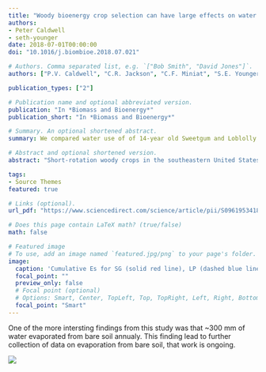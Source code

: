 ```yaml
---
title: "Woody bioenergy crop selection can have large effects on water yield: A southeastern United States case study"
authors:
- Peter Caldwell
- seth-younger
date: 2018-07-01T00:00:00
doi: "10.1016/j.biombioe.2018.07.021"

# Authors. Comma separated list, e.g. `["Bob Smith", "David Jones"]`.
authors: ["P.V. Caldwell", "C.R. Jackson", "C.F. Miniat", "S.E. Younger", "J.A. Vining", "J.J. McDonnell", "D.P. Aubrey"]

publication_types: ["2"]

# Publication name and optional abbreviated version.
publication: "In *Biomass and Bioenergy*"
publication_short: "In *Biomass and Bioenergy*"

# Summary. An optional shortened abstract.
summary: We compared water use of of 14-year old Sweetgum and Loblolly pine grown under intensive management. We found that Sweetgum were able to utilize almost 100% of precipitation while pine were efficient in their water use.

# Abstract and optional shortened version.
abstract: "Short-rotation woody crops in the southeastern United States will make a significant contribution to the growing renewable energy supply over the 21st century; however, there are few studies that investigate how species selection may affect water yield. Here we assessed the impact of species selection on annual and seasonal water budgets in unvegetated plots and late-rotation 14-15-year-old intensively managed loblolly pine (Pinus taeda L.) and sweetgum (Liquidambar styraciflua L.) stands in South Carolina USA. We found that while annual aboveground net primary productivity and bioenergy produced was similar between species, sweetgum transpiration was 53% higher than loblolly pine annually and 92% greater during the growing season. Canopy interception was 10.5% of annual precipitation and was not significantly different between the two species. Soil evaporation was less than 1.3% of annual precipitation and did not differ between species, but was 26% of precipitation in unvegetated plots. Annual water yield was 69% lower for sweetgum than loblolly pine, with water yield to precipitation ratios of 0.13 and 0.39 for sweetgum and loblolly pine, respectively. If planted at a large scale, the high transpiration and low water yield in sweetgum could result in declines in downstream water availability relative to loblolly pine by the end of the growing season when storage in groundwater, streams, and water supply reservoirs are typically at their lowest. Our results suggest that species selection is of critical importance when establishing forest plantations for woody bioenergy production due to potential impacts on downstream water yield."

tags:
- Source Themes
featured: true

# Links (optional).
url_pdf: "https://www.sciencedirect.com/science/article/pii/S0961953418301910?via%3Dihub"

# Does this page contain LaTeX math? (true/false)
math: false

# Featured image
# To use, add an image named `featured.jpg/png` to your page's folder. 
image:
  caption: 'Cumulative Es for SG (solid red line), LP (dashed blue line), and BA (dotted black line) based on lysimeter measurements on approximately weekly intervals'
  focal_point: ""
  preview_only: false
  # Focal point (optional)
  # Options: Smart, Center, TopLeft, Top, TopRight, Left, Right, BottomLeft, Bottom, BottomRight
  focal_point: "Smart"
---
```


One of the more intersting findings from this study was that ~300 mm of water evaporated from bare soil annualy. This finding lead to further collection of data on evaporation from bare soil, that work is ongoing.

![](https://seyounger.github.io/pictures/water-use-soil-evap.png)
